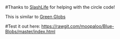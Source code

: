 #Thanks to [SlashLife](https://www.github.com/SlashLife) for helping with the circle code!

This is similar to [Green Globs](http://www.greenglobs.net)

#Test it out here: https://rawgit.com/moopaloo/Blue-Blobs/master/index.html
